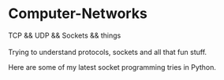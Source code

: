 # Computer-Networks
TCP && UDP && Sockets && things</br>
</br>
Trying to understand protocols, sockets and all that fun stuff.</br>

Here are some of my latest socket programming tries in Python.
